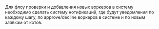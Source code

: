 Для флоу проверки и добавления новых воркеров в систему необходимо сделать систему нотификаций, где будут уведомления по каждому шагу, по approve/decline воркеров в системе и по новым заявкам от котов.